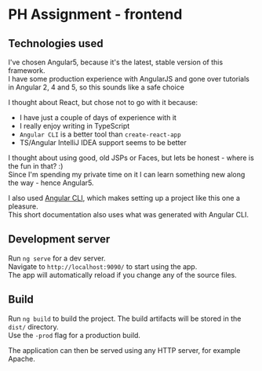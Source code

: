 # PH Assignment - frontend

## Technologies used
I've chosen Angular5, because it's the latest, stable version of this framework.  
I have some production experience with AngularJS and gone over tutorials in Angular 2, 4 and 5, so this sounds like a safe choice  

I thought about React, but chose not to go with it because:  
- I have just a couple of days of experience with it
- I really enjoy writing in TypeScript
- `Angular CLI` is a better tool than `create-react-app`
- TS/Angular IntelliJ IDEA support seems to be better

I thought about using good, old JSPs or Faces, but lets be honest - where is the fun in that? :)  
Since I'm spending my private time on it I can learn something new along the way - hence Angular5.  

I also used [Angular CLI](https://github.com/angular/angular-cli), which makes setting up a project like this one a pleasure.    
This short documentation also uses what was generated with Angular CLI.


## Development server
Run `ng serve` for a dev server.  
Navigate to `http://localhost:9090/` to start using the app.  
The app will automatically reload if you change any of the source files.

## Build
Run `ng build` to build the project. The build artifacts will be stored in the `dist/` directory.  
Use the `-prod` flag for a production build.

The application can then be served using any HTTP server, for example Apache.
